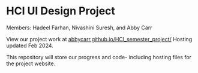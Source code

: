 # HCI UI Design Project
Members: Hadeel Farhan, Nivashini Suresh, and Abby Carr

View our project work at [abbycarr.github.io/HCI_semester_project/](https://abbycarr.github.io/HCI_semester_project/) 
Hosting updated Feb 2024.

This repository will store our progress and code- including hosting files for the project website.
